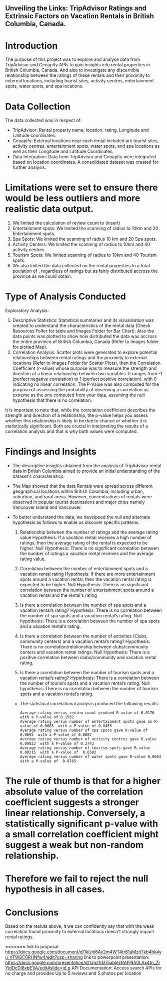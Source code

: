 ## Unveiling the Links: TripAdvisor Ratings and Extrinsic Factors on Vacation Rentals in British Columbia, Canada.

# Introduction
The purpose of this project was to explore and analyse data from TripAdvisor and Geoapify APIs to gain insights into rental properties in British Columbia, Canada. And also to investigate any discernible relationship between the ratings of these rentals and their proximity to external locations, including tourist sites, activity centres, entertainment spots, water spots, and spa locations.

# Data Collection
The data collected was in respect of:
 - TripAdvisor:  Rental property name, location, rating, Longitude and Latitude coordinates.
 - Geoapify: External locations near each rental included are tourist sites, activity centres, entertainment spots, water spots, and spa locations as well as their Longitude and Latitude Coordinates.
 - Data Integration: Data from TripAdvisor and Geoapify were integrated based on location coordinates. A consolidated dataset was created for further analysis.
  
# Limitations were set to ensure there would be less outliers and more realistic data output.
1. We limited the calculation of review count to (insert)
2. Entertainment spots: We limited the scanning of radius to 10km and 20 Entertainment spots. 
3. Spa Spots: We limited the scanning of radius 10 km and 20 Spa spots.
4. Activity Centers: We limited the scanning of radius to 10km and 40 activity centres.
5. Tourism Spots: We limited scanning of radius to 10km and  40 Tourism spots.
6. We also lmited the data collected on the rental properties to a total poulation of , regardless of ratings but as fairly distributed accross the province as we could obtain.

# Type of Analysis Conducted
Exploratory Analysis:
1. Descriptive Statistics: Statistical summaries and its visualisation was created to understand the characteristics of the rental data (Check Resources Folfer for table and  Images Folder for Bar Chart).
Also the data points was plotted to show how distributed the data was accross the entire province of British Columbia, Canada (Refer to Images folder for plotted Map).
2. Correlation Analysis: Scatter plots were generated to explore potential relationships between rental ratings and the proximity to external locations (Refer to Images Folder for Scatter Plots), then the         Correlation Coefficient (r-value) whose purpose was to measure the strength and direction of a linear relationship between two variables. It ranges from -1 (perfect negative correlation) to 1 (perfect           positive correlation), with 0 indicating no linear correlation.
The P-Value was also computed for the purpose of assessing the probability of observing a correlation as extreme as the one computed from your data, assuming the null hypothesis that there is no correlation.
   
It is important to note that, while the correlation coefficient describes the strength and direction of a relationship, the p-value helps you assess whether this relationship is likely to be due to chance or whether it is statistically significant. Both are crucial in interpreting the results of a correlation analysis and that is why both values were computed.

# Findings and Insights
- The descriptive insights obtained from the analysis of TripAdvisor rental data in British Columbia aimed to provide an initial understanding of the dataset's characteristics.
- The Map showed that the data Rentals were spread across different geographical locations within British Columbia, including urban, suburban, and rural areas. However, concentrations of rentals were observed       in popular tourist destinations and major cities namely Vancouver Island and Vancouver.
- To better understand the data, we develpoed the null and alternate hypothesis as follows to enable us discover specific patterns.
  1.  Relationship between the number of ratings and the average rating value
      Hypothesis: If a vacation rental receives a high number of ratings, then the average rating of the rental is expected to be higher.
      Null Hypothesis: There is no significant correlation between the number of ratings a vacation rental receives and the average rating value. 

  2.  Correlation between the number of entertainment spots and a vacation rental rating
      Hypothesis: If there are more entertainment spots around a vacation rental, then the vacation rental rating is expected to be higher.
      Null Hypothesis: There is no significant correlation between the number of entertainment spots around a vacation rental and the rental's rating

  3.  Is there a correlation between the number of spa spots and a vacation rental’s rating?
      Hypothesis: There is no correlation between the number of spa spots and a vacation rental’s rating. 
      Null hypothesis: There is  a correlation between the number of spa spots and a vacation rental’s rating.

  4.  Is there a correlation between the number of activities (Clubs, community centers) and a vacation rental’s rating?
      Hypothesis: There is no correlation/relationship between clubs/community centers and vacation rental ratings. 
      Null Hypothesis: There is a positive correlation between clubs/community  and vacation rental rating. 

  5.  Is there a correlation between the number of tourism spots and a vacation rental’s rating?
      Hypothesis: There is a correlation between the number of tourism spots and a vacation rental’s rating.
      Null hypothesis: There is no correlation between the number of tourism spots and a vacation rental’s rating.

  - The statistical correlational analysis produced the following results:
 

        Average rating versus review count produed R-value of 0.0176 with a P-value of 0.1932
        Average rating versus number of entertainment spots gave an R-value of 0.0003  with a P-value of 0.8455
        Average rating versus number of spa spots gave R-value of  0.0695  with a P-value of 0.0087
        Average rating versus number of activity centres gave R-value 0.00823  with a P-value of 0.3743
        Average rating versus number of tourism spots gave R-value 0.00215  with a P-value of  0.6502
        Average rating versus number of water spots gave R-value 0.0003  with a P-value of  0.8765
     
    
# The rule of thumb is that for a higher absolute value of the correlation coefficient suggests a stronger linear relationship. Conversely, a statistically significant p-value with a small correlation coefficient might suggest a weak but non-random relationship.

# Therefore we fail to reject the null hypothesis in all cases.

# Conclusions
Based on the resluts above, it we can confidently say that with the weak correlation found proximity to external locations doesn't strongly impact rental ratings.


=======
link to proposal: https://docs.google.com/document/d/1kUnl6Av2m4WT4tr61aMzhTkb4hk4yu_nTW8C0RHNfw4/edit?usp=sharing
link to powerpoint presentation: https://docs.google.com/presentation/d/1Jpz1d2r5ablezRAFjRA0LAx4tn_ZrYidDcDl8xbE1iA/edit#slide=id.p
API Documentation: Access search APIs for no charge and provides Up to 5 reviews and 5 photos per location


